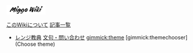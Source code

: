 [![logo](mini_logo.png)](index.md)

[このWikiについて](about.md)
[記事一覧]()
* [レンジ教典](range.md)
[文句・問い合わせ](contact.md)
[gimmick:theme](spacelab)
[gimmick:themechooser](Choose theme)
